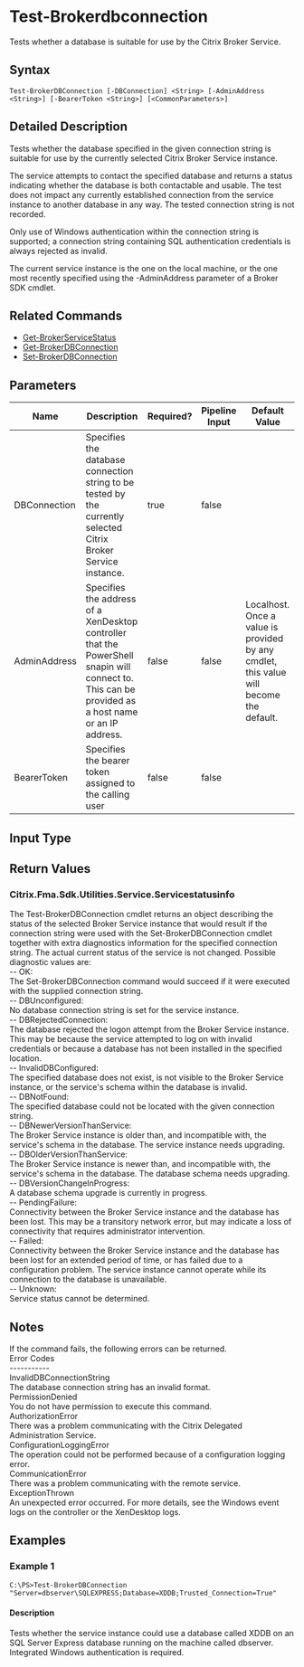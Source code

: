 ﻿
# Test-Brokerdbconnection
Tests whether a database is suitable for use by the Citrix Broker Service.
## Syntax
```
Test-BrokerDBConnection [-DBConnection] <String> [-AdminAddress <String>] [-BearerToken <String>] [<CommonParameters>]
```
## Detailed Description
Tests whether the database specified in the given connection string is suitable for use by the currently selected Citrix Broker Service instance.

The service attempts to contact the specified database and returns a status indicating whether the database is both contactable and usable. The test does not impact any currently established connection from the service instance to another database in any way. The tested connection string is not recorded.

Only use of Windows authentication within the connection string is supported; a connection string containing SQL authentication credentials is always rejected as invalid.

The current service instance is the one on the local machine, or the one most recently specified using the -AdminAddress parameter of a Broker SDK cmdlet.


## Related Commands

* [Get-BrokerServiceStatus](../Get-BrokerServiceStatus/)
* [Get-BrokerDBConnection](../Get-BrokerDBConnection/)
* [Set-BrokerDBConnection](../Set-BrokerDBConnection/)
## Parameters
| Name   | Description | Required? | Pipeline Input | Default Value |
| --- | --- | --- | --- | --- |
| DBConnection | Specifies the database connection string to be tested by the currently selected Citrix Broker Service instance. | true | false |  |
| AdminAddress | Specifies the address of a XenDesktop controller that the PowerShell snapin will connect to. This can be provided as a host name or an IP address. | false | false | Localhost. Once a value is provided by any cmdlet, this value will become the default. |
| BearerToken | Specifies the bearer token assigned to the calling user | false | false |  |

## Input Type

### 

## Return Values

### Citrix.Fma.Sdk.Utilities.Service.Servicestatusinfo
The Test-BrokerDBConnection cmdlet returns an object describing the status of the selected Broker Service instance that would result if the connection string were used with the Set-BrokerDBConnection cmdlet together with extra diagnostics information for the specified connection string. The actual current status of the service is not changed. Possible diagnostic values are:<br>-- OK:<br>The Set-BrokerDBConnection command would succeed if it were executed with the supplied connection string.<br>-- DBUnconfigured:<br>No database connection string is set for the service instance.<br>-- DBRejectedConnection:<br>The database rejected the logon attempt from the Broker Service instance. This may be because the service attempted to log on with invalid credentials or because a database has not been installed in the specified location.<br>-- InvalidDBConfigured:<br>The specified database does not exist, is not visible to the Broker Service instance, or the service's schema within the database is invalid.<br>-- DBNotFound:<br>The specified database could not be located with the given connection string.<br>-- DBNewerVersionThanService:<br>The Broker Service instance is older than, and incompatible with, the service's schema in the database. The service instance needs upgrading.<br>-- DBOlderVersionThanService:<br>The Broker Service instance is newer than, and incompatible with, the service's schema in the database. The database schema needs upgrading.<br>-- DBVersionChangeInProgress:<br>A database schema upgrade is currently in progress.<br>-- PendingFailure:<br>Connectivity between the Broker Service instance and the database has been lost. This may be a transitory network error, but may indicate a loss of connectivity that requires administrator intervention.<br>-- Failed:<br>Connectivity between the Broker Service instance and the database has been lost for an extended period of time, or has failed due to a configuration problem. The service instance cannot operate while its connection to the database is unavailable.<br>-- Unknown:<br>Service status cannot be determined.
## Notes
If the command fails, the following errors can be returned.<br>    Error Codes<br>    -----------<br>    InvalidDBConnectionString<br>        The database connection string has an invalid format.<br>    PermissionDenied<br>        You do not have permission to execute this command.<br>    AuthorizationError<br>        There was a problem communicating with the Citrix Delegated Administration Service.<br>    ConfigurationLoggingError<br>        The operation could not be performed because of a configuration logging error.<br>    CommunicationError<br>        There was a problem communicating with the remote service.<br>    ExceptionThrown<br>        An unexpected error occurred.  For more details, see the Windows event logs on the controller or the XenDesktop logs.
## Examples

### Example 1
```
C:\PS>Test-BrokerDBConnection "Server=dbserver\SQLEXPRESS;Database=XDDB;Trusted_Connection=True"
```
#### Description
Tests whether the service instance could use a database called XDDB on an SQL Server Express database running on the machine called dbserver. Integrated Windows authentication is required.

